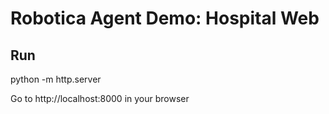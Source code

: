 # Robotica Agent Demo: Hospital Web

## Run
python -m http.server

Go to http://localhost:8000 in your browser
